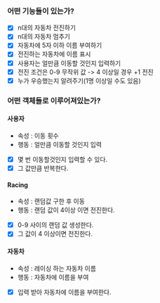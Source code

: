 ### 어떤 기능들이 있는가?
- [x] n대의 자동차 전진하기
- [x] n대의 자동차 멈추기
- [x] 자동차에 5자 이하 이름 부여하기
- [x] 전진하는 자동차에 이름 표시
- [x] 사용자는 얼만큼 이동할 것인지 입력하기
- [x] 전진 조건은 0-9 무작위 값 -> 4 이상일 경우 +1 전진
- [x] 누가 우승했는지 알려주기(1명 이상일 수도 있음)

### 어떤 객체들로 이루어져있는가?
#### 사용자
- 속성 : 이동 횟수
- 행동 : 얼만큼 이동할 것인지 입력
- [x] 몇 번 이동할것인지 입력할 수 있다.
- [x] 그 값만큼 반복한다.

#### Racing
- 속성 : 랜덤값 구한 후 이동
- 행동 : 랜덤 값이 4이상 이면 전진한다.
- [x] 0-9 사이의 랜덤 값 생성한다.
- [x] 그 값이 4 이상이면 전진한다.

#### 자동차
- 속성 : 레이싱 하는 자동차 이름
- 행동 : 자동차에 이름을 부여
- [x] 입력 받아 자동차에 이름을 부여한다.
